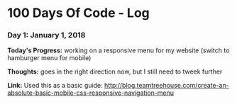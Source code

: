 # 100 Days Of Code - Log


### Day 1: January 1, 2018

**Today's Progress:** working on a responsive menu for my website (switch to hamburger menu for mobile)

**Thoughts:** goes in the right direction now, but I still need to tweek further

**Link:** Used this as a basic guide: http://blog.teamtreehouse.com/create-an-absolute-basic-mobile-css-responsive-navigation-menu
